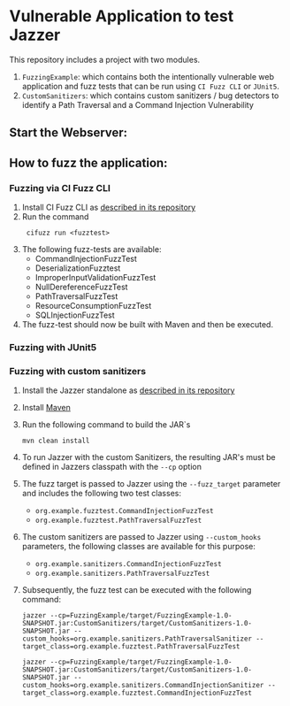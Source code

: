 # Vulnerable Application to test Jazzer
This repository includes a project with two modules.
1. `FuzzingExample`: which contains both the intentionally vulnerable web application and fuzz tests that can be run using `CI Fuzz CLI` or `JUnit5`.
2. `CustomSanitizers`: which contains custom sanitizers / bug detectors to identify a Path Traversal and a Command Injection Vulnerability

## Start the Webserver:


## How to fuzz the application:

### Fuzzing via CI Fuzz CLI

1. Install CI Fuzz CLI as [described in its repository](https://github.com/CodeIntelligenceTesting/cifuzz)
2. Run the command
    ```shell
     cifuzz run <fuzztest>
     ```
3. The following fuzz-tests are available:
    - CommandInjectionFuzzTest
    - DeserializationFuzztest
    - ImproperInputValidationFuzzTest
    - NullDereferenceFuzzTest
    - PathTraversalFuzzTest
    - ResourceConsumptionFuzzTest
    - SQLInjectionFuzzTest
4. The fuzz-test should now be built with Maven and then be executed.

### Fuzzing with JUnit5



### Fuzzing with custom sanitizers

1. Install the Jazzer standalone as [described in its repository](https://github.com/CodeIntelligenceTesting/jazzer)
2. Install [Maven](https://maven.apache.org/download.cgi)
3. Run the following command to build the JAR`s
    ```shell
    mvn clean install
    ```

4. To run Jazzer with the custom Sanitizers, the resulting JAR's must be defined in Jazzers classpath with the `--cp` option

5. The fuzz target is passed to Jazzer using the `--fuzz_target` parameter and includes the following two test classes:
    - `org.example.fuzztest.CommandInjectionFuzzTest`
    - `org.example.fuzztest.PathTraversalFuzzTest`
6. The custom sanitizers are passed to Jazzer using `--custom_hooks` parameters, the following classes are available for this purpose:
    - `org.example.sanitizers.CommandInjectionFuzzTest`
    - `org.example.sanitizers.PathTraversalFuzzTest`
7. Subsequently, the fuzz test can be executed with the following command:
    ```shell
    jazzer --cp=FuzzingExample/target/FuzzingExample-1.0-SNAPSHOT.jar:CustomSanitizers/target/CustomSanitizers-1.0-SNAPSHOT.jar --custom_hooks=org.example.sanitizers.PathTraversalSanitizer --target_class=org.example.fuzztest.PathTraversalFuzzTest  
    ```
   ```shell
   jazzer --cp=FuzzingExample/target/FuzzingExample-1.0-SNAPSHOT.jar:CustomSanitizers/target/CustomSanitizers-1.0-SNAPSHOT.jar --custom_hooks=org.example.sanitizers.CommandInjectionSanitizer --target_class=org.example.fuzztest.CommandInjectionFuzzTest
    ```